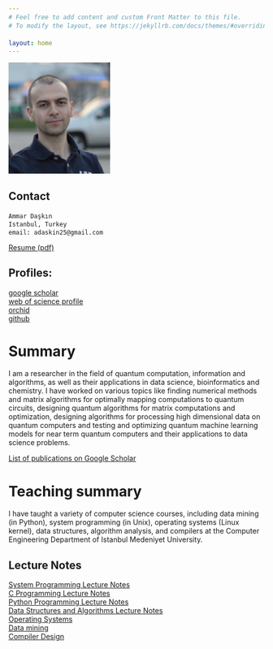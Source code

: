 ```yaml
---
# Feel free to add content and custom Front Matter to this file.
# To modify the layout, see https://jekyllrb.com/docs/themes/#overriding-theme-defaults

layout: home
---
```

<img src="me2014.jpg" alt="drawing" width="200"/>

## Contact
    Ammar Daşkın 
    Istanbul, Turkey
    email: adaskin25@gmail.com 
    
[Resume (pdf)](cv.pdf)  
## Profiles:
[google scholar](https://scholar.google.com/citations?user=5tbs4i8AAAAJ) <br />
[web of science profile](https://www.webofscience.com/wos/author/record/151038)<br />
[orchid](https://orcid.org/0000-0002-1497-5031)<br />
[github](https://github.com/adaskin) <br />

# Summary
I am a researcher in the field of quantum computation, information and algorithms, as well as their applications in data science, bioinformatics and chemistry.  I have worked on various topics like finding numerical methods and matrix algorithms for optimally mapping computations to quantum circuits, designing quantum algorithms for matrix computations and optimization, designing algorithms for processing high dimensional data on quantum computers and testing and optimizing quantum machine learning models for near term quantum computers and their applications to data science problems.

[List of publications on Google Scholar](https://scholar.google.com/citations?user=5tbs4i8AAAAJ&hl=en)

# Teaching summary
I have taught a variety of computer science courses, including data mining (in Python), system programming (in Unix), operating systems (Linux kernel), data structures, algorithm analysis, and compilers at the Computer Engineering Department of Istanbul Medeniyet University. 
## Lecture Notes 
[System Programming Lecture Notes](https://sites.google.com/view/adaskin/teaching/system-programming)<br />
[C Programming Lecture Notes](https://sites.google.com/view/adaskin/teaching/c-programming-lecture-notes)<br />
[Python Programming Lecture Notes](https://sites.google.com/view/adaskin/teaching/python-lecture-notes)<br />
[Data Structures and Algorithms Lecture Notes](https://sites.google.com/view/adaskin/teaching/data-structures-and-algorithms)<br />
[Operating Systems](https://sites.google.com/view/adaskin/teaching/operating-systems) <br />
[Data mining](https://sites.google.com/view/adaskin/teaching/data-mining) <br />
[Compiler Design](https://sites.google.com/view/adaskin/teaching/compilers) <br />